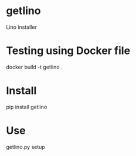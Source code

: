 # getlino
Lino installer

# Testing using Docker file

docker build -t getlino .


# Install

pip install getlino

# Use

getlino.py setup